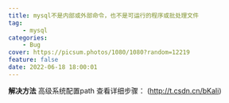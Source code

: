 ```yaml
---
title: mysql不是内部或外部命令，也不是可运行的程序或批处理文件
tag:
    - mysql
categories:
    - Bug
cover: https://picsum.photos/1080/1080?random=12219
feature: false
date: 2022-06-18 18:00:01
---
```

**解决方法**
高级系统配置path
查看详细步骤：
(http://t.csdn.cn/bKaIi)

